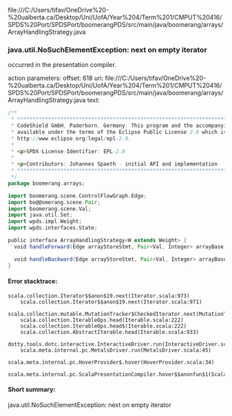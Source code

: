 file:///C:/Users/tifav/OneDrive%20-%20ualberta.ca/Desktop/Uni/UofA/Year%204/Term%201/CMPUT%20416/SPDS%20Port/SPDSPort/boomerangPDS/src/main/java/boomerang/arrays/ArrayHandlingStrategy.java
### java.util.NoSuchElementException: next on empty iterator

occurred in the presentation compiler.

action parameters:
offset: 618
uri: file:///C:/Users/tifav/OneDrive%20-%20ualberta.ca/Desktop/Uni/UofA/Year%204/Term%201/CMPUT%20416/SPDS%20Port/SPDSPort/boomerangPDS/src/main/java/boomerang/arrays/ArrayHandlingStrategy.java
text:
```scala
/**
 * ***************************************************************************** Copyright (c) 2020
 * CodeShield GmbH, Paderborn, Germany. This program and the accompanying materials are made
 * available under the terms of the Eclipse Public License 2.0 which is available at
 * http://www.eclipse.org/legal/epl-2.0.
 *
 * <p>SPDX-License-Identifier: EPL-2.0
 *
 * <p>Contributors: Johannes Spaeth - initial API and implementation
 * *****************************************************************************
 */
package boomerang.arrays;

import boomerang.scene.ControlFlowGraph.Edge;
import bo@@omerang.scene.Pair;
import boomerang.scene.Val;
import java.util.Set;
import wpds.impl.Weight;
import wpds.interfaces.State;

public interface ArrayHandlingStrategy<W extends Weight> {
  void handleForward(Edge arrayStoreStmt, Pair<Val, Integer> arrayBase, Set<State> out);

  void handleBackward(Edge arrayStoreStmt, Pair<Val, Integer> arrayBase, Set<State> out);
}

```



#### Error stacktrace:

```
scala.collection.Iterator$$anon$19.next(Iterator.scala:973)
	scala.collection.Iterator$$anon$19.next(Iterator.scala:971)
	scala.collection.mutable.MutationTracker$CheckedIterator.next(MutationTracker.scala:76)
	scala.collection.IterableOps.head(Iterable.scala:222)
	scala.collection.IterableOps.head$(Iterable.scala:222)
	scala.collection.AbstractIterable.head(Iterable.scala:933)
	dotty.tools.dotc.interactive.InteractiveDriver.run(InteractiveDriver.scala:168)
	scala.meta.internal.pc.MetalsDriver.run(MetalsDriver.scala:45)
	scala.meta.internal.pc.HoverProvider$.hover(HoverProvider.scala:34)
	scala.meta.internal.pc.ScalaPresentationCompiler.hover$$anonfun$1(ScalaPresentationCompiler.scala:329)
```
#### Short summary: 

java.util.NoSuchElementException: next on empty iterator